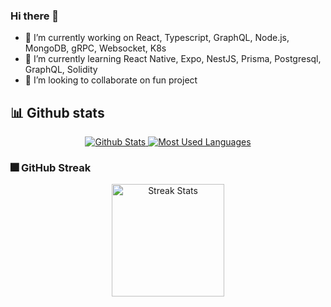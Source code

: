 ### Hi there 👋

- 🔭 I’m currently working on React, Typescript, GraphQL, Node.js, MongoDB, gRPC, Websocket, K8s
- 🌱 I’m currently learning React Native, Expo, NestJS, Prisma, Postgresql, GraphQL, Solidity
- 👯 I’m looking to collaborate on fun project

## 📊 Github stats

<p align="center">
  <a href="https://github.com/arnaud-zg">
    <img alt="Github Stats" src="https://github-readme-stats.vercel.app/api?username=arnaud-zg&include_all_commits=true&count_private=true&theme=tokyonight&hide_border=true" />
    <img alt="Most Used Languages" src="https://github-readme-stats.vercel.app/api/top-langs/?username=arnaud-zg&theme=tokyonight&layout=compact&hide_border=true" />
  </a>
</p>

### 🎆 GitHub Streak

<p align="center">
  <a href="https://github.com/arnaud-zg">
    <img alt="Streak Stats" height="180em" src="https://nirzak-streak-stats.vercel.app?user=arnaud-zg&theme=tokyonight&hide_border=true" />
  </a>
</p>

<!--
- 🤔 I’m looking for help with ... 
- 💬 Ask me about ...
- 📫 How to reach me: ...
- 😄 Pronouns: ...
- ⚡ Fun fact: ...
-->

